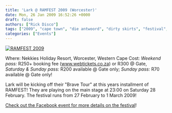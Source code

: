 ```yaml
---
title: 'Lark @ RAMFEST 2009 (Worcester)'
date: Mon, 26 Jan 2009 16:52:26 +0000
draft: false
authors: ["Rick Disco"]
tags: ["2009", "cape town", "die antwoord", "dirty skirts", "festival", "kidofdoom", "lark", "max normal", "nekkies holiday resort", "ramfest", "worcester"]
categories: ["Events"]
---
```


[![RAMFEST 2009](/wp-content/uploads/2009/01/ramfest09.jpg "RAMFEST 2009")](/wp-content/uploads/2009/01/ramfest09.jpg)

Where: Nekkies Holiday Resort, Worcester, Western Cape Cost: _Weekend pass:_ R250+ booking fee (www.webtickets.co.za) or R300 @ Gate, _Saturday & Sunday pass:_ R200 available @ Gate only; _Sunday pass:_ R70 available @ Gate only!

Lark will be kicking off their "Brave Tour" at this years installment of RAMFEST! They are playing on the main stage at 23:00 on Saturday 28 February. The festival runs from 27 February to 1 March 2009!

[Check out the Facebook event for more details on the festival](http://www.facebook.com/event.php?eid=39270426979 "Facebook Event")!